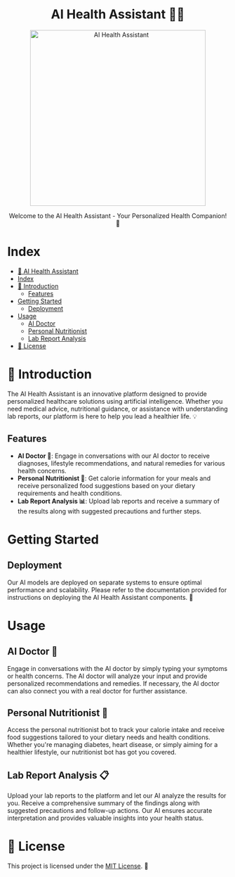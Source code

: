 # <h1 align="center">AI Health Assistant 🏥💬</h1>

<p align="center">
  <img src="https://imgs.search.brave.com/7OVCfJj-qYpsdqTAfQbr7_BFu3Bdg-jQ-5T-z6382IM/rs:fit:860:0:0/g:ce/aHR0cHM6Ly9pbWcu/ZnJlZXBpay5jb20v/cHJlbWl1bS1waG90/by9hcnRpZmljaWFs/LWludGVsbGlnZW5j/ZS1kb2N0b3ItY29u/Y2VwdC1haS1tZWRp/Y2luZS1haS1hc3Np/c3RlZC1kaWFnbm9z/dGljXzcwNjU1NC0x/My5qcGc_c2l6ZT02/MjYmZXh0PWpwZw" alt="AI Health Assistant" width="400">
</p>

<p align="center">Welcome to the AI Health Assistant - Your Personalized Health Companion! 🌟</p>

# Index

- [🌟 AI Health Assistant](#-ai-health-assistant-)
- [Index](#index)
- [🚀 Introduction](#-introduction-)
  - [Features](#features)
- [Getting Started](#getting-started)
  - [Deployment](#deployment)
- [Usage](#usage)
  - [AI Doctor](#ai-doctor)
  - [Personal Nutritionist](#personal-nutritionist)
  - [Lab Report Analysis](#lab-report-analysis)
- [📝 License](#-license)

# 🚀 Introduction

The AI Health Assistant is an innovative platform designed to provide personalized healthcare solutions using artificial intelligence. Whether you need medical advice, nutritional guidance, or assistance with understanding lab reports, our platform is here to help you lead a healthier life. 💡

## Features
     
- **AI Doctor 💬**: Engage in conversations with our AI doctor to receive diagnoses, lifestyle recommendations, and natural remedies for various health concerns.
- **Personal Nutritionist 🍎**: Get calorie information for your meals and receive personalized food suggestions based on your dietary requirements and health conditions.
- **Lab Report Analysis 📊**: Upload lab reports and receive a summary of the results along with suggested precautions and further steps.

# Getting Started

## Deployment

Our AI models are deployed on separate systems to ensure optimal performance and scalability. Please refer to the documentation provided for instructions on deploying the AI Health Assistant components. 🚀

# Usage

## AI Doctor 💬

Engage in conversations with the AI doctor by simply typing your symptoms or health concerns. The AI doctor will analyze your input and provide personalized recommendations and remedies. If necessary, the AI doctor can also connect you with a real doctor for further assistance.

## Personal Nutritionist 🍏

Access the personal nutritionist bot to track your calorie intake and receive food suggestions tailored to your dietary needs and health conditions. Whether you're managing diabetes, heart disease, or simply aiming for a healthier lifestyle, our nutritionist bot has got you covered.

## Lab Report Analysis 📋

Upload your lab reports to the platform and let our AI analyze the results for you. Receive a comprehensive summary of the findings along with suggested precautions and follow-up actions. Our AI ensures accurate interpretation and provides valuable insights into your health status.

# 📝 License

This project is licensed under the [MIT License](https://choosealicense.com/licenses/mit/). 📄
